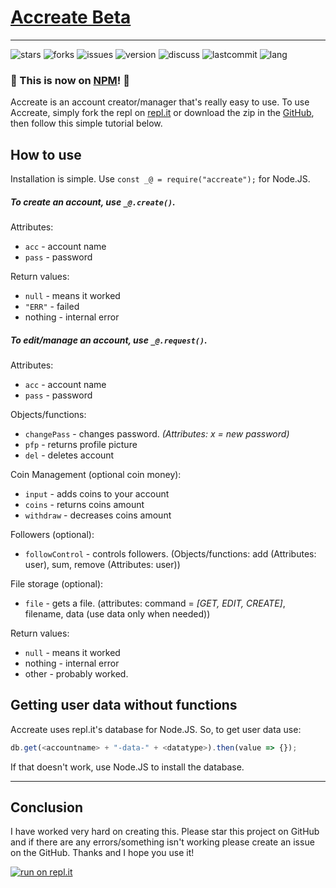 # [Accreate Beta](https://github.com/DabDatBass/accreate)
---
![stars](https://flat.badgen.net/github/stars/DabDatBass/accreate) ![forks](https://flat.badgen.net/github/forks/DabDatBass/accreate) ![issues](https://flat.badgen.net/github/issues/DabDatBass/accreate) ![version](https://flat.badgen.net/github/release/DabDatBass/accreate) ![discuss](https://flat.badgen.net/badge/discuss/on%20github/black) ![lastcommit](https://flat.badgen.net/github/last-commit/DabDatBass/accreate) ![lang](https://flat.badgen.net/badge/language/node.js/green)

### 🎉 This is now on [NPM](https://npmjs.org/package/accreate)! 🎉

Accreate is an account creator/manager that's really easy to use. To use Accreate, simply fork the repl on [repl.it](https://repl.it/@DabDatBass/accreate) or download the zip in the [GitHub](https://github.com/DabDatBass/accreate), then follow this simple tutorial below.

## How to use

Installation is simple. Use `const _@ = require("accreate");` for Node.JS.

##### To create an account, use `_@.create()`.
Attributes:
- `acc` - account name
- `pass` - password

Return values:
- `null` - means it worked
- `"ERR"` - failed
- nothing - internal error

##### To edit/manage an account, use `_@.request()`.
Attributes:
- `acc` - account name
- `pass` - password

Objects/functions:
- `changePass` - changes password. *(Attributes: x = new password)*
- `pfp` - returns profile picture
- `del` - deletes account

Coin Management (optional coin money):

- `input` - adds coins to your account 
- `coins` - returns coins amount
- `withdraw` - decreases coins amount

Followers (optional):

- `followControl` - controls followers. (Objects/functions: add (Attributes: user), sum, remove (Attributes: user))

File storage (optional):

- `file` - gets a file. (attributes: command = *[GET, EDIT, CREATE]*, filename, data (use data only when needed))

Return values:
- `null` - means it worked
- nothing - internal error
- other - probably worked.

## Getting user data without functions
Accreate uses repl.it's database for Node.JS. So, to get user data use:
```javascript
db.get(<accountname> + "-data-" + <datatype>).then(value => {});
```
If that doesn't work, use Node.JS to install the database.

---
## Conclusion
I have worked very hard on creating this. Please star this project on GitHub and if there are any errors/something isn't working please create an issue on the GitHub. Thanks and I hope you use it!

[![run on repl.it](https://repl.it/badge/github/DabDatBass/accreate)](https://repl.it/@DabDatBass/accreate)
